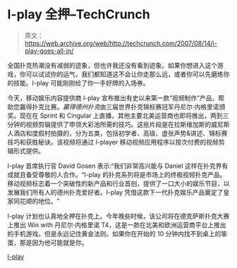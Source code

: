 # I-play 全押–TechCrunch

> 原文：<https://web.archive.org/web/http://techcrunch.com/2007/08/14/i-play-goes-all-in/>

全国扑克热潮没有减弱的迹象，但也许我还没有看到迹象。如果你想进入这个游戏，你可以试试你的运气，我们都知道这不会让你走那么远，或者你可以先磨练你的技能。I-play 可能刚刚给了你一手好牌的入场券。

今天，移动娱乐内容提供商 I-play 宣布推出有史以来第一款“视频制作”产品，帮助您赢得扑克比赛。*赢得德州扑克*由三届世界扑克锦标赛冠军丹尼尔·内格里诺颁奖。现在在 Sprint 和 Cingular 上直播，其他主要北美运营商也即将推出，两到三分钟的视频剪辑提供了申领大彩池所需的技巧。这些片段是在拉斯维加斯的威尼斯人酒店和度假村拍摄的，分为五类，包括初学者、高级、虚张声势&讲述、锦标赛技巧和获胜秘诀。该视频将通过 I-player 移动视频应用程序以按次付费的视频剪辑形式提供。

I-play 首席执行官 David Gosen 表示:“我们非常高兴能与 Daniel 这样在扑克界有成就且备受尊敬的人合作。“I-play 的扑克系列将是市场上的终极视频扑克产品。移动视频标志着一个突破性的新产品和行业首创，提供了一口大小的娱乐节目，以发展我们所有人的德州扑克爱好者。I-play 凭借这款下一代扑克娱乐产品奠定了皇家同花顺的地位。"

I-play 计划也认真地全押在扑克上。今年晚些时候，该公司将在德克萨斯扑克大赛上推出 Win with 丹尼尔·内格里诺 T4，这是一款在北美和欧洲运营商平台上推出的手机游戏。但是永远记住黄金法则。如果你在开始的 10 分钟内找不到桌上的笨蛋，那是因为他可能就是你。

[I-play](https://web.archive.org/web/20210123093158/http://www.iplay.com/)
